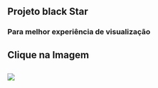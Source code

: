 ## Projeto black Star
<h3>Para melhor experiência de visualização<h3>
<h2>Clique na Imagem<h2>
<a href="https://rafael-moratti.github.io/novone/" target="_blank"><img src="https://user-images.githubusercontent.com/118356594/209595759-961cc59d-bb8e-4931-9af5-a23c7764514e.jpg" /></a>
